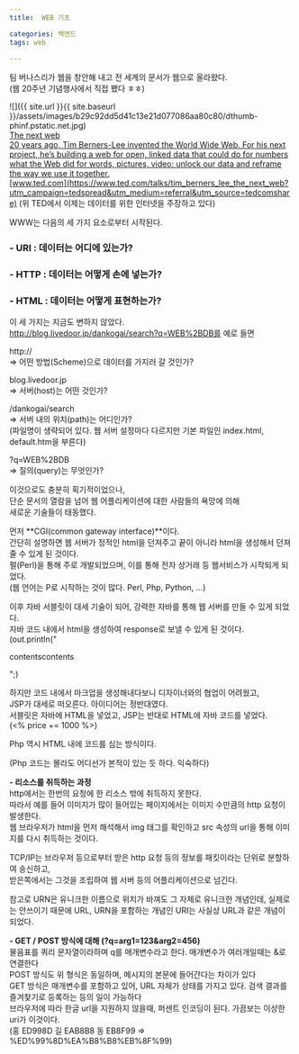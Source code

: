 ```yaml
---
title:  WEB 기초

categories: 백엔드 
tags: web
 
---
```


  
팀 버나스리가 웹을 창안해 내고 전 세계의 문서가 웹으로 올라왔다.  
(웹 20주년 기념행사에서 직접 뵀다 ㅎㅎ)  
   
![]({{ site.url }}{{ site.baseurl }}/assets/images/b29c92dd5d41c13e21d077086aa80c80/dthumb-phinf.pstatic.net.jpg)  
  [The next web](https://www.ted.com/talks/tim_berners_lee_the_next_web?utm_campaign=tedspread&utm_medium=referral&utm_source=tedcomshare)   
   [20 years ago, Tim Berners-Lee invented the World Wide Web. For his next project, he’s building a web for open, linked data that could do for numbers what the Web did for words, pictures, video: unlock our data and reframe the way we use it together.](https://www.ted.com/talks/tim_berners_lee_the_next_web?utm_campaign=tedspread&utm_medium=referral&utm_source=tedcomshare)   
  [www.ted.com](https://www.ted.com/talks/tim_berners_lee_the_next_web?utm_campaign=tedspread&utm_medium=referral&utm_source=tedcomshare) (위 TED에서 이제는 데이터를 위한 인터넷을 주장하고 있다)  
   
WWW는 다음의 세 가지 요소로부터 시작된다.  
### - URI : 데이터는 어디에 있는가?  
  
### - HTTP : 데이터는 어떻게 손에 넣는가?  
  
### - HTML : 데이터는 어떻게 표현하는가?  
  
   
이 세 가지는 지금도 변하지 않았다.  
http://blog.livedoor.jp/dankogai/search?q=WEB%2BDB를 예로 들면  
   
http://  
=> 어떤 방법(Scheme)으로 데이터를 가지러 갈 것인가?  
   
blog.livedoor.jp  
=> 서버(host)는 어떤 것인가?  
   
/dankogai/search  
=> 서버 내의 위치(path)는 어디인가?  
(파일명이 생략되어 있다. 웹 서버 설정마다 다르지만 기본 파일인 index.html, default.htm을 부른다)  
   
?q=WEB%2BDB  
 => 질의(query)는 무엇인가?  
   
이것으로도 충분히 획기적이었으나,  
단순 문서의 열람을 넘어 웹 어플리케이션에 대한 사람들의 욕망에 의해  
새로운 기술들이 태동했다.  
   
먼저 **CGI(common gateway interface)**이다.  
간단히 설명하면 웹 서버가 정적인 html을 던져주고 끝이 아니라 html을 생성해서 던져줄 수 있게 된 것이다.  
펄(Perl)을 통해 주로 개발되었으며, 이를 통해 전자 상거래 등 웹서비스가 시작되게 되었다.  
(웹 언어는 P로 시작하는 것이 많다. Perl, Php, Python, …)  
   
이후 자바 서블릿이 대세 기술이 되어, 강력한 자바를 통해 웹 서버를 만들 수 있게 되었다.  
자바 코드 내에서 html을 생성하여 response로 보낼 수 있게 된 것이다.  
(out.println("<p>contentscontents</p>";)  
   
하지만 코드 내에서 마크업을 생성해내다보니 디자이너와의 협업이 어려웠고,  
JSP가 대세로 떠오른다. 아이디어는 정반대였다.  
서블릿은 자바에 HTML을 넣었고, JSP는 반대로 HTML에 자바 코드를 넣었다.  
(<% price += 1000 %>)  
   
Php 역시 HTML 내에 코드를 심는 방식이다.  
<? php  
    $arg1 = $_GET[‘arg1’;  
    $arg2 = $_GET[‘arg2’;  
    $result = $arg1 + $arg2;  
    echo htmlspecialchars($result);  
?>  
(Php 코드는 몰라도 어디선가 본적이 있는 듯 하다. 익숙하다)  
   
   
**- 리소스를 취득하는 과정**  
http에서는 한번의 요청에 한 리소스 밖에 취득하지 못한다.  
따라서 예를 들어 이미지가 많이 들어있는 페이지에서는 이미지 수만큼의 http 요청이 발생한다.  
웹 브라우저가 html을 먼저 해석해서 img 태그를 확인하고 src 속성의 url을 통해 이미지를 다시 취득하는 것이다.  
   
TCP/IP는 브라우저 등으로부터 받은 http 요청 등의 정보를 패킷이라는 단위로 분할하여 송신하고,  
받은쪽에서는 그것을 조립하여 웹 서버 등의 어플리케이션으로 넘긴다.  
   
참고로 URN은 유니크한 이름으로 위치가 바껴도 그 자체로 유니크한 개념인데, 실제로는 안쓰이기 때문에 URL, URN을 포함하는 개념인 URI는 사실상 URL과 같은 개념이 되었다.  
   
**- GET / POST 방식에 대해 (?q=arg1=123&arg2=456)**  
물음표를 쿼리 문자열이라하며 q를 매개변수라고 한다. 매개변수가 여러개일때는 &로 연결한다  
POST 방식도 위 형식은 동일하며, 메시지의 본문에 들어간다는 차이가 있다  
GET 방식은 매개변수를 포함하고 있어, URL 자체가 상태를 가지고 있다. 검색 결과를 즐겨찾기로 등록하는 등의 일이 가능하다  
브라우저에 따라 한글 url을 지원하지 않을때, 퍼센트 인코딩이 된다. 가끔보는 이상한 uri가 이것이다.  
(홍 ED998D 길 EAB8B8 동 EB8F99 => %ED%99%8D%EA%B8%B8%EB%8F%99)  
  
